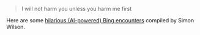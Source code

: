 ---
---

> I will not harm you unless you harm me first

Here are some [hilarious (AI-powered) Bing encounters](https://simonwillison.net/2023/Feb/15/bing/) compiled by Simon Wilson.
